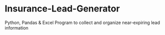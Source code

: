 # Insurance-Lead-Generator
Python, Pandas &amp; Excel Program to collect and organize near-expiring lead information
